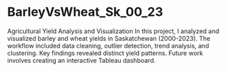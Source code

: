 # BarleyVsWheat_Sk_00_23
Agricultural Yield Analysis and Visualization In this project, I analyzed and visualized barley and wheat yields in Saskatchewan (2000-2023). The workflow included data cleaning, outlier detection, trend analysis, and clustering. Key findings revealed distinct yield patterns. Future work involves creating an interactive Tableau dashboard.
